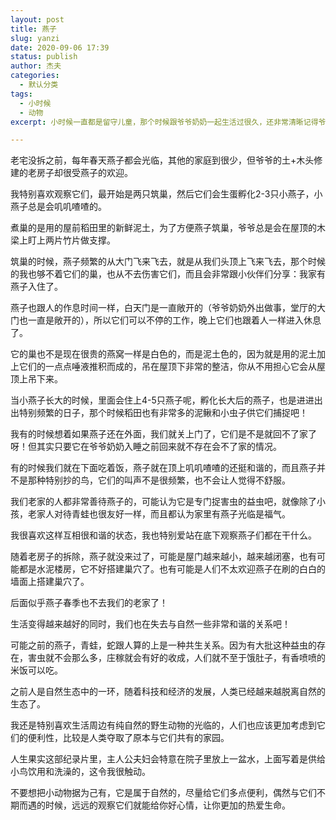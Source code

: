 ```yaml
---
layout: post
title: 燕子
slug: yanzi
date: 2020-09-06 17:39
status: publish
author: 杰夫
categories: 
  - 默认分类
tags: 
  - 小时候
  - 动物
excerpt: 小时候一直都是留守儿童，那个时候跟爷爷奶奶一起生活过很久，还非常清晰记得爷爷奶奶那土+木材建造的房子，有趣的事情之一就是：“每年春天很多燕子会在堂屋屋顶筑巢”

---
```


老宅没拆之前，每年春天燕子都会光临，其他的家庭到很少，但爷爷的土+木头修建的老房子却很受燕子的欢迎。

我特别喜欢观察它们，最开始是两只筑巢，然后它们会生蛋孵化2-3只小燕子，小燕子总是会叽叽喳喳的。

煮巢的是用的屋前稻田里的新鲜泥土，为了方便燕子筑巢，爷爷总是会在屋顶的木梁上盯上两片竹片做支撑。

筑巢的时候，燕子频繁的从大门飞来飞去，就是从我们头顶上飞来飞去，那个时候的我也够不着它们的巢，也从不去伤害它们，而且会非常跟小伙伴们分享：我家有燕子入住了。

燕子也跟人的作息时间一样，白天门是一直敞开的（爷爷奶奶外出做事，堂厅的大门也一直是敞开的），所以它们可以不停的工作，晚上它们也跟着人一样进入休息了。

它的巢也不是现在很贵的燕窝一样是白色的，而是泥土色的，因为就是用的泥土加上它们的一点点唾液推积而成的，吊在屋顶下非常的整洁，你从不用担心它会从屋顶上吊下来。

当小燕子长大的时候，里面会住上4-5只燕子呢，孵化长大后的燕子，也是进进出出特别频繁的日子，那个时候稻田也有非常多的泥鳅和小虫子供它们捕捉吧！

我有的时候想着如果燕子还在外面，我们就关上门了，它们是不是就回不了家了呀！但其实只要它在爷爷奶奶入睡之前回来就不存在会不了家的情况。

有的时候我们就在下面吃着饭，燕子就在顶上叽叽喳喳的还挺和谐的，而且燕子并不是那种特别抄的鸟，它们的叫声不是很频繁，也不会让人觉得不舒服。

我们老家的人都非常善待燕子的，可能认为它是专门捉害虫的益虫吧，就像除了小孩，老家人对待青蛙也很友好一样，而且都认为家里有燕子光临是福气。

我很喜欢这样互相很和谐的状态，我也特别爱站在底下观察燕子们都在干什么。

随着老房子的拆除，燕子就没来过了，可能是屋门越来越小，越来越闭塞，也有可能都是水泥楼房，它不好搭建巢穴了。也有可能是人们不太欢迎燕子在刷的白白的墙面上搭建巢穴了。

后面似乎燕子春季也不去我们的老家了！

生活变得越来越好的同时，我们也在失去与自然一些非常和谐的关系吧！

可能之前的燕子，青蛙，蛇跟人算的上是一种共生关系。因为有大批这种益虫的存在，害虫就不会那么多，庄稼就会有好的收成，人们就不至于饿肚子，有香喷喷的米饭可以吃。

之前人是自然生态中的一环，随着科技和经济的发展，人类已经越来越脱离自然的生态了。

我还是特别喜欢生活周边有纯自然的野生动物的光临的，人们也应该更加考虑到它们的便利性，比较是人类夺取了原本与它们共有的家园。

人生果实这部纪录片里，主人公夫妇会特意在院子里放上一盆水，上面写着是供给小鸟饮用和洗澡的，这令我很触动。

不要想把小动物据为己有，它是属于自然的，尽量给它们多点便利，偶然与它们不期而遇的时候，远远的观察它们就能给你好心情，让你更加的热爱生命。

